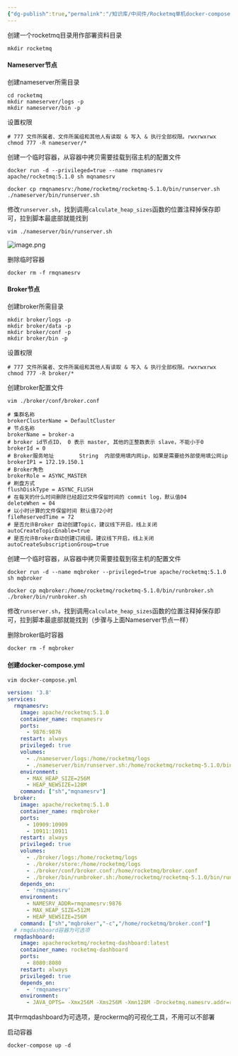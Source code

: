 ```yaml
---
{"dg-publish":true,"permalink":"/知识库/中间件/Rocketmq单机docker-compose部署/"}
---
```


创建一个rocketmq目录用作部署资料目录
``` shell
mkdir rocketmq
```

#### Nameserver节点

创建nameserver所需目录
``` shell
cd rocketmq
mkdir nameserver/logs -p
mkdir nameserver/bin -p
```

设置权限
``` shell
# 777 文件所属者、文件所属组和其他人有读取 & 写入 & 执行全部权限。rwxrwxrwx
chmod 777 -R nameserver/*
```

创建一个临时容器，从容器中拷贝需要挂载到宿主机的配置文件
``` shell
docker run -d --privileged=true --name rmqnamesrv apache/rocketmq:5.1.0 sh mqnamesrv
```

``` shell
docker cp rmqnamesrv:/home/rocketmq/rocketmq-5.1.0/bin/runserver.sh ./nameserver/bin/runserver.sh
```

修改`runserver.sh`，找到调用`calculate_heap_sizes`函数的位置注释掉保存即可，拉到脚本最底部就能找到

``` shell
vim ./nameserver/bin/runserver.sh
```

![image.png](https://cdn.jsdelivr.net/gh/CtrlAndZ/imgded@main/blog/20240325100211.png)

删除临时容器
``` shell
docker rm -f rmqnamesrv
```

#### Broker节点
创建broker所需目录
``` shell
mkdir broker/logs -p
mkdir broker/data -p
mkdir broker/conf -p
mkdir broker/bin -p
```

设置权限
``` shell
# 777 文件所属者、文件所属组和其他人有读取 & 写入 & 执行全部权限。rwxrwxrwx
chmod 777 -R broker/*
```

创建broker配置文件
``` shell
vim ./broker/conf/broker.conf
```

``` properties
# 集群名称
brokerClusterName = DefaultCluster
# 节点名称
brokerName = broker-a
# broker id节点ID， 0 表示 master, 其他的正整数表示 slave，不能小于0 
brokerId = 0
# Broker服务地址        String  内部使用填内网ip，如果是需要给外部使用填公网ip
brokerIP1 = 172.19.150.1
# Broker角色
brokerRole = ASYNC_MASTER
# 刷盘方式
flushDiskType = ASYNC_FLUSH
# 在每天的什么时间删除已经超过文件保留时间的 commit log，默认值04
deleteWhen = 04
# 以小时计算的文件保留时间 默认值72小时
fileReservedTime = 72
# 是否允许Broker 自动创建Topic，建议线下开启，线上关闭
autoCreateTopicEnable=true
# 是否允许Broker自动创建订阅组，建议线下开启，线上关闭
autoCreateSubscriptionGroup=true
```

创建一个临时容器，从容器中拷贝需要挂载到宿主机的配置文件

``` shell
docker run -d --name mqbroker --privileged=true apache/rocketmq:5.1.0 sh mqbroker
```

``` shell
docker cp mqbroker:/home/rocketmq/rocketmq-5.1.0/bin/runbroker.sh ./broker/bin/runbroker.sh
```

修改`runserver.sh`，找到调用`calculate_heap_sizes`函数的位置注释掉保存即可，拉到脚本最底部就能找到（步骤与上面Nameserver节点一样）

删除broker临时容器
``` shell
docker rm -f mqbroker
```

#### 创建docker-compose.yml

``` shell 
vim docker-compose.yml
```

``` yml
version: '3.8'
services:
  rmqnamesrv:
    image: apache/rocketmq:5.1.0
    container_name: rmqnamesrv
    ports:
      - 9876:9876
    restart: always
    privileged: true
    volumes:
      - ./nameserver/logs:/home/rocketmq/logs
      - ./nameserver/bin/runserver.sh:/home/rocketmq/rocketmq-5.1.0/bin/runserver.sh
    environment:
      - MAX_HEAP_SIZE=256M
      - HEAP_NEWSIZE=128M
    command: ["sh","mqnamesrv"]
  broker:
    image: apache/rocketmq:5.1.0
    container_name: rmqbroker
    ports:
      - 10909:10909
      - 10911:10911
    restart: always
    privileged: true
    volumes:
      - ./broker/logs:/home/rocketmq/logs
      - ./broker/store:/home/rocketmq/logs
      - ./broker/conf/broker.conf:/home/rocketmq/broker.conf
      - ./broker/bin/runbroker.sh:/home/rocketmq/rocketmq-5.1.0/bin/runbroker.sh
    depends_on:
      - 'rmqnamesrv'
    environment:
      - NAMESRV_ADDR=rmqnamesrv:9876
      - MAX_HEAP_SIZE=512M
      - HEAP_NEWSIZE=256M
    command: ["sh","mqbroker","-c","/home/rocketmq/broker.conf"]
  # rmqdashboard容器为可选项
  rmqdashboard:
    image: apacherocketmq/rocketmq-dashboard:latest
    container_name: rocketmq-dashboard
    ports:
      - 8080:8080
    restart: always
    privileged: true
    depends_on:
      - 'rmqnamesrv'
    environment:
      - JAVA_OPTS= -Xmx256M -Xms256M -Xmn128M -Drocketmq.namesrv.addr=rmqnamesrv:9876 -Dcom.rocketmq.sendMessageWithVIPChannel=false
```

其中rmqdashboard为可选项，是rockermq的可视化工具，不用可以不部署

启动容器
``` shell
docker-compose up -d
```
